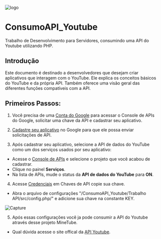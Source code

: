 ![logo](https://user-images.githubusercontent.com/48301110/110535915-992fe200-80ff-11eb-89b1-9941709581c2.png)

# ConsumoAPI_Youtube
Trabalho de Desenvolvimento para Servidores, consumindo uma API do Youtube utilizando PHP.

## Introdução
Este documento é destinado a desenvolvedores que desejam criar aplicativos que interagem com o YouTube. Ele explica os conceitos básicos do YouTube e da própria API. Também oferece uma visão geral das diferentes funções compatíveis com a API.

## Primeiros Passos:

1. Você precisa de uma [Conta do Google](https://www.google.com/accounts/NewAccount) para acessar o Console de APIs do Google, solicitar uma chave da API e cadastrar seu aplicativo.

2. [Cadastre seu aplicativo](https://developers.google.com/youtube/registering_an_application) no Google para que ele possa enviar solicitações de API.

3. Após cadastrar seu aplicativo, selecione a API de dados do YouTube como um dos serviços usados por seu aplicativo:

  * Acesse o [Console de APIs](https://console.developers.google.com/apis/) e selecione o projeto que você acabou de cadastrar.
  * Clique no painel **Serviços**.
  * Na lista de APIs, mude o status da **API de dados do YouTube** para **ON**.

4. Acesse [Credenciais](https://console.developers.google.com/apis/credentials) em Chaves de API copie sua chave.

  * Abra o arquivo de configurações "/ConsumoAPI_Youtube/Trabalho API/src/config.php/" e adicione sua chave na constante KEY.
   
  ![Capture](https://user-images.githubusercontent.com/48301110/110540118-d9de2a00-8104-11eb-8489-98632df6e662.PNG)
  
5. Após essas configurações você ja pode consumir a API do Youtube através desse projeto MineTube.
  
  * Qual dúvida acesse o site offical da [API Youtube](https://developers.google.com/youtube/v3/getting-started).